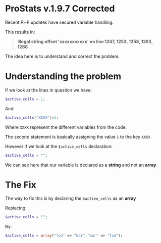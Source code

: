 # ProStats v.1.9.7 Corrected

Recent PHP updates have secured variable handling.

This results in:

> **Illegal string offset 'xxxxxxxxxxx' on line 1247, 1253, 1258, 1263, 1268**

The idea here is to understand and correct the problem.

# Understanding the problem

If we look at the lines in question we have:

```php
$active_cells = 1;
```

And

```php
$active_cells["XXXX"]=1;
```

Where `XXXX` represent the different variables from the code.

The second statement is basically assigning the value `1` to the key `XXXX`

However if we look at the `$active_cells` declaration:

```php
$active_cells = "";
```

We can see here that our variable is declared as a **string** and not an **array**

# The Fix

The way to fix this is by declaring the `$active_cells` as an **array**

Replacing:

```php
$active_cells = "";
```

By:

```php
$active_cells = array("foo" => "bar","bar" => "foo");
```

